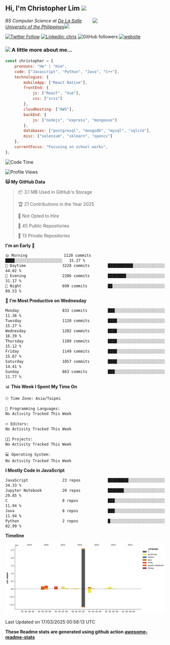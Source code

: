 <h2>Hi, I'm Christopher Lim <img src="https://media3.giphy.com/media/r3SVtaGUukD5V6UjzP/giphy.gif" width="50" /></h2>
<img align='right' src="https://media.giphy.com/media/M9gbBd9nbDrOTu1Mqx/giphy.gif" width="230">
<p><em>BS Computer Science at <a href="https://www.dlsu.edu.ph/">De La Salle University of the Philippines</a><img src="https://media.giphy.com/media/WUlplcMpOCEmTGBtBW/giphy.gif" width="30"> 
</em></p>

[![Twitter Follow](https://img.shields.io/twitter/follow/ClovesJL?label=Follow)](https://twitter.com/intent/follow?screen_name=ClovesJL)
[![Linkedin: chris](https://img.shields.io/badge/-chris-blue?style=flat-square&logo=Linkedin&logoColor=white&link=https://www.linkedin.com/in/christopher-lim-122831183/)](https://www.linkedin.com/in/christopher-lim-122831183/)
![GitHub followers](https://img.shields.io/github/followers/cc-visionary?label=Follow&style=social)
[![website](https://img.shields.io/badge/Website-46a2f1.svg?&style=flat-square&logo=Google-Chrome&logoColor=white&link=http://christopherlim.surge.sh/)](http://christopherlim.surge.sh/)

### <img src="https://media.giphy.com/media/VgCDAzcKvsR6OM0uWg/giphy.gif" width="50"> A little more about me...  

```javascript
const christopher = {
    pronouns: "He" | "Him",
    code: ["Javascript", "Python", "Java", "C++"],
    technologies: {
        mobileApp: ["React Native"],
        frontEnd: {
            js: ["React", "Vue"],
            css: ["scss"]
        },
        cloudHosting: ["AWS"],
        backEnd: {
            js: ["nodejs", "express", "mongoose"]
        },
        databases: ["postgresql", "mongodb", "mysql", "sqlite"],
        misc: ["selenium", "sklearn", "opencv"]
    },
    currentFocus: "Focusing on school works",
};
```

<!--START_SECTION:waka-->
![Code Time](http://img.shields.io/badge/Code%20Time-825%20hrs%2018%20mins-blue)

![Profile Views](http://img.shields.io/badge/Profile%20Views-0-blue)

**🐱 My GitHub Data** 

> 📦 3.1 MB Used in GitHub's Storage 
 > 
> 🏆 21 Contributions in the Year 2025
 > 
> 🚫 Not Opted to Hire
 > 
> 📜 45 Public Repositories 
 > 
> 🔑 13 Private Repositories 
 > 
**I'm an Early 🐤** 

```text
🌞 Morning                1120 commits        ████░░░░░░░░░░░░░░░░░░░░░   15.27 % 
🌆 Daytime                3228 commits        ███████████░░░░░░░░░░░░░░   44.02 % 
🌃 Evening                2286 commits        ████████░░░░░░░░░░░░░░░░░   31.17 % 
🌙 Night                  699 commits         ██░░░░░░░░░░░░░░░░░░░░░░░   09.53 % 
```
📅 **I'm Most Productive on Wednesday** 

```text
Monday                   833 commits         ███░░░░░░░░░░░░░░░░░░░░░░   11.36 % 
Tuesday                  1120 commits        ████░░░░░░░░░░░░░░░░░░░░░   15.27 % 
Wednesday                1202 commits        ████░░░░░░░░░░░░░░░░░░░░░   16.39 % 
Thursday                 1109 commits        ████░░░░░░░░░░░░░░░░░░░░░   15.12 % 
Friday                   1149 commits        ████░░░░░░░░░░░░░░░░░░░░░   15.67 % 
Saturday                 1057 commits        ████░░░░░░░░░░░░░░░░░░░░░   14.41 % 
Sunday                   863 commits         ███░░░░░░░░░░░░░░░░░░░░░░   11.77 % 
```


📊 **This Week I Spent My Time On** 

```text
🕑︎ Time Zone: Asia/Taipei

💬 Programming Languages: 
No Activity Tracked This Week

🔥 Editors: 
No Activity Tracked This Week

🐱‍💻 Projects: 
No Activity Tracked This Week

💻 Operating System: 
No Activity Tracked This Week
```

**I Mostly Code in JavaScript** 

```text
JavaScript               23 repos            █████████░░░░░░░░░░░░░░░░   34.33 % 
Jupyter Notebook         20 repos            ███████░░░░░░░░░░░░░░░░░░   29.85 % 
C                        8 repos             ███░░░░░░░░░░░░░░░░░░░░░░   11.94 % 
Java                     8 repos             ███░░░░░░░░░░░░░░░░░░░░░░   11.94 % 
Python                   2 repos             █░░░░░░░░░░░░░░░░░░░░░░░░   02.99 % 
```



**Timeline**

![Lines of Code chart](https://raw.githubusercontent.com/cc-visionary/cc-visionary/master/assets/bar_graph.png)


 Last Updated on 17/03/2025 00:58:13 UTC
<!--END_SECTION:waka-->

**These Readme stats are generated using github action [awesome-readme-stats](https://github.com/anmol098/waka-readme-stats)**
